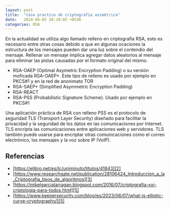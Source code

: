 ```yaml
---
layout: post
title:  "Caso practico de criptografía asimétrica"
date:   2024-06-02 20:10:05 +0530
categories: RSA
---
```

En la actualidad se utiliza algo llamado relleno en criptografía RSA, esto es necesario entre otras cosas debido a que en algunas ocaciones la estructura de los mensajes pueden dar una luz sobre el contendio del mensaje. Rellenar un mensaje implica agregar datos aleatorios al mensaje para eliminar las pistas causadas por el formato original del mismo.

- RSA-OAEP (Optimal Asymetric Encryption Padding) o su versión moficada RSA-OAEP+. Este tipo de relleno es usado por ejemplo en PKCS#1 y en la red de anonimato TOR
- RSA-SAEP+ (Simplified Asymmetric Encryption Padding)
- RSA-REACT
- RSA-PSS (Probabilistic Signature Scheme). Usado por ejemplo en PKCS#1

Una aplicación práctica de RSA con relleno PSS es el protocolo de seguridad TLS (Transport Layer Security) diseñado para facilitar la privacidad y la seguridad de los datos en las comunicaciones por Internet. TLS encripta las comunicaciones entre aplicaciones web y servidores. TLS también puede usarse para encriptar otras comunicaciones como el correo electrónico, los mensajes y la voz sobre IP (VoIP). 



## Referencias

- [https://elibro.net/es/lc/uniminuto/titulos/41843][2]
- [https://www.researchgate.net/publication/28106424_Introduccion_a_la_Criptografia_tipos_de_algoritmos][3]
- [https://mikelgarcialarragan.blogspot.com/2016/07/criptografia-xxi-criptologia-para-todos.html][5]
- [https://www.keepersecurity.com/blog/es/2023/06/07/what-is-elliptic-curve-cryptography/][5]
  
[1]: https://www.bearssl.org/tls13.html

